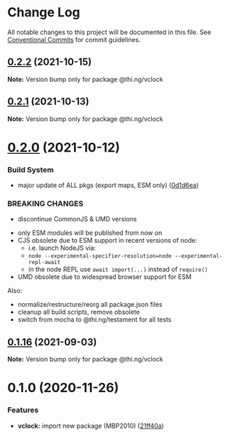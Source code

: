 # Change Log

All notable changes to this project will be documented in this file.
See [Conventional Commits](https://conventionalcommits.org) for commit guidelines.

## [0.2.2](https://github.com/thi-ng/umbrella/compare/@thi.ng/vclock@0.2.1...@thi.ng/vclock@0.2.2) (2021-10-15)

**Note:** Version bump only for package @thi.ng/vclock





## [0.2.1](https://github.com/thi-ng/umbrella/compare/@thi.ng/vclock@0.2.0...@thi.ng/vclock@0.2.1) (2021-10-13)

**Note:** Version bump only for package @thi.ng/vclock





# [0.2.0](https://github.com/thi-ng/umbrella/compare/@thi.ng/vclock@0.1.16...@thi.ng/vclock@0.2.0) (2021-10-12)


### Build System

* major update of ALL pkgs (export maps, ESM only) ([0d1d6ea](https://github.com/thi-ng/umbrella/commit/0d1d6ea9fab2a645d6c5f2bf2591459b939c09b6))


### BREAKING CHANGES

* discontinue CommonJS & UMD versions

- only ESM modules will be published from now on
- CJS obsolete due to ESM support in recent versions of node:
  - i.e. launch NodeJS via:
  - `node --experimental-specifier-resolution=node --experimental-repl-await`
  - in the node REPL use `await import(...)` instead of `require()`
- UMD obsolete due to widespread browser support for ESM

Also:
- normalize/restructure/reorg all package.json files
- cleanup all build scripts, remove obsolete
- switch from mocha to @thi.ng/testament for all tests






##  [0.1.16](https://github.com/thi-ng/umbrella/compare/@thi.ng/vclock@0.1.15...@thi.ng/vclock@0.1.16) (2021-09-03) 

**Note:** Version bump only for package @thi.ng/vclock 

#  0.1.0 (2020-11-26) 

###  Features 

- **vclock:** import new package (MBP2010) ([21ff40a](https://github.com/thi-ng/umbrella/commit/21ff40a92df972abefd7aa94ced61193c9da68a9))
